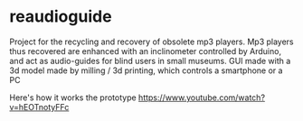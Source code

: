 reaudioguide
============

Project for the recycling and recovery of obsolete mp3 players. Mp3 players thus recovered are enhanced with an inclinometer controlled by Arduino, and act as audio-guides for blind users in small museums. GUI made ​​with a 3d model made ​​by milling / 3d printing, which controls a smartphone or a PC

Here's how it works the prototype https://www.youtube.com/watch?v=hEOTnotyFFc